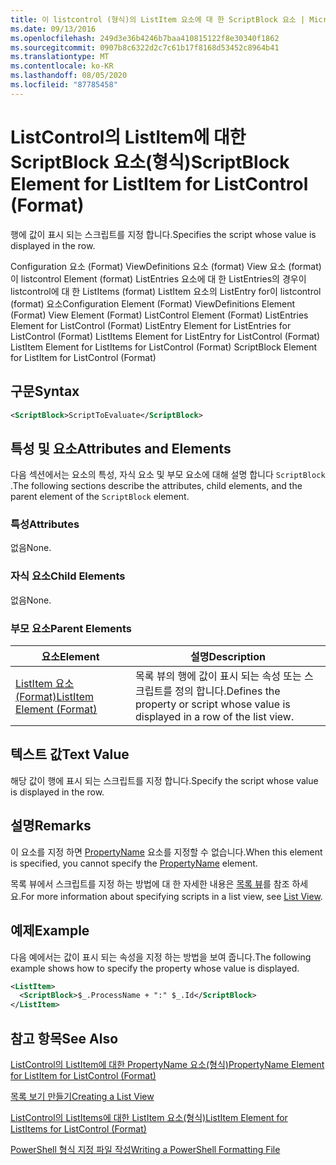 ```yaml
---
title: 이 listcontrol (형식)의 ListItem 요소에 대 한 ScriptBlock 요소 | Microsoft Docs
ms.date: 09/13/2016
ms.openlocfilehash: 249d3e36b4246b7baa410815122f8e30340f1862
ms.sourcegitcommit: 0907b8c6322d2c7c61b17f8168d53452c8964b41
ms.translationtype: MT
ms.contentlocale: ko-KR
ms.lasthandoff: 08/05/2020
ms.locfileid: "87785458"
---
```

# <a name="scriptblock-element-for-listitem-for-listcontrol-format"></a><span data-ttu-id="19527-102">ListControl의 ListItem에 대한 ScriptBlock 요소(형식)</span><span class="sxs-lookup"><span data-stu-id="19527-102">ScriptBlock Element for ListItem for ListControl (Format)</span></span>

<span data-ttu-id="19527-103">행에 값이 표시 되는 스크립트를 지정 합니다.</span><span class="sxs-lookup"><span data-stu-id="19527-103">Specifies the script whose value is displayed in the row.</span></span>

<span data-ttu-id="19527-104">Configuration 요소 (Format) ViewDefinitions 요소 (format) View 요소 (format)이 listcontrol Element (format) ListEntries 요소에 대 한 ListEntries의 경우이 listcontrol에 대 한 ListItems (format) ListItem 요소의 ListEntry for이 listcontrol (format) 요소</span><span class="sxs-lookup"><span data-stu-id="19527-104">Configuration Element (Format) ViewDefinitions Element (Format) View Element (Format) ListControl Element (Format) ListEntries Element for ListControl (Format) ListEntry Element for ListEntries for ListControl (Format) ListItems Element for ListEntry for ListControl (Format) ListItem Element for ListItems for ListControl (Format) ScriptBlock Element for ListItem for ListControl (Format)</span></span>

## <a name="syntax"></a><span data-ttu-id="19527-105">구문</span><span class="sxs-lookup"><span data-stu-id="19527-105">Syntax</span></span>

```xml
<ScriptBlock>ScriptToEvaluate</ScriptBlock>
```

## <a name="attributes-and-elements"></a><span data-ttu-id="19527-106">특성 및 요소</span><span class="sxs-lookup"><span data-stu-id="19527-106">Attributes and Elements</span></span>

<span data-ttu-id="19527-107">다음 섹션에서는 요소의 특성, 자식 요소 및 부모 요소에 대해 설명 합니다 `ScriptBlock` .</span><span class="sxs-lookup"><span data-stu-id="19527-107">The following sections describe the attributes, child elements, and the parent element of the `ScriptBlock` element.</span></span>

### <a name="attributes"></a><span data-ttu-id="19527-108">특성</span><span class="sxs-lookup"><span data-stu-id="19527-108">Attributes</span></span>

<span data-ttu-id="19527-109">없음</span><span class="sxs-lookup"><span data-stu-id="19527-109">None.</span></span>

### <a name="child-elements"></a><span data-ttu-id="19527-110">자식 요소</span><span class="sxs-lookup"><span data-stu-id="19527-110">Child Elements</span></span>

<span data-ttu-id="19527-111">없음</span><span class="sxs-lookup"><span data-stu-id="19527-111">None.</span></span>

### <a name="parent-elements"></a><span data-ttu-id="19527-112">부모 요소</span><span class="sxs-lookup"><span data-stu-id="19527-112">Parent Elements</span></span>

|<span data-ttu-id="19527-113">요소</span><span class="sxs-lookup"><span data-stu-id="19527-113">Element</span></span>|<span data-ttu-id="19527-114">설명</span><span class="sxs-lookup"><span data-stu-id="19527-114">Description</span></span>|
|-------------|-----------------|
|[<span data-ttu-id="19527-115">ListItem 요소 (Format)</span><span class="sxs-lookup"><span data-stu-id="19527-115">ListItem Element (Format)</span></span>](./listitem-element-for-listitems-for-listcontrol-format.md)|<span data-ttu-id="19527-116">목록 뷰의 행에 값이 표시 되는 속성 또는 스크립트를 정의 합니다.</span><span class="sxs-lookup"><span data-stu-id="19527-116">Defines the property or script whose value is displayed in a row of the list view.</span></span>|

## <a name="text-value"></a><span data-ttu-id="19527-117">텍스트 값</span><span class="sxs-lookup"><span data-stu-id="19527-117">Text Value</span></span>

<span data-ttu-id="19527-118">해당 값이 행에 표시 되는 스크립트를 지정 합니다.</span><span class="sxs-lookup"><span data-stu-id="19527-118">Specify the script whose value is displayed in the row.</span></span>

## <a name="remarks"></a><span data-ttu-id="19527-119">설명</span><span class="sxs-lookup"><span data-stu-id="19527-119">Remarks</span></span>

<span data-ttu-id="19527-120">이 요소를 지정 하면 [PropertyName](./propertyname-element-for-listitem-for-listcontrol-format.md) 요소를 지정할 수 없습니다.</span><span class="sxs-lookup"><span data-stu-id="19527-120">When this element is specified, you cannot specify the [PropertyName](./propertyname-element-for-listitem-for-listcontrol-format.md) element.</span></span>

<span data-ttu-id="19527-121">목록 뷰에서 스크립트를 지정 하는 방법에 대 한 자세한 내용은 [목록 뷰](./creating-a-list-view.md)를 참조 하세요.</span><span class="sxs-lookup"><span data-stu-id="19527-121">For more information about specifying scripts in a list view, see [List View](./creating-a-list-view.md).</span></span>

## <a name="example"></a><span data-ttu-id="19527-122">예제</span><span class="sxs-lookup"><span data-stu-id="19527-122">Example</span></span>

<span data-ttu-id="19527-123">다음 예에서는 값이 표시 되는 속성을 지정 하는 방법을 보여 줍니다.</span><span class="sxs-lookup"><span data-stu-id="19527-123">The following example shows how to specify the property whose value is displayed.</span></span>

```xml
<ListItem>
  <ScriptBlock>$_.ProcessName + ":" $_.Id</ScriptBlock>
</ListItem>

```

## <a name="see-also"></a><span data-ttu-id="19527-124">참고 항목</span><span class="sxs-lookup"><span data-stu-id="19527-124">See Also</span></span>

[<span data-ttu-id="19527-125">ListControl의 ListItem에 대한 PropertyName 요소(형식)</span><span class="sxs-lookup"><span data-stu-id="19527-125">PropertyName Element for ListItem for ListControl (Format)</span></span>](./propertyname-element-for-listitem-for-listcontrol-format.md)

[<span data-ttu-id="19527-126">목록 보기 만들기</span><span class="sxs-lookup"><span data-stu-id="19527-126">Creating a List View</span></span>](./creating-a-list-view.md)

[<span data-ttu-id="19527-127">ListControl의 ListItems에 대한 ListItem 요소(형식)</span><span class="sxs-lookup"><span data-stu-id="19527-127">ListItem Element for ListItems for ListControl (Format)</span></span>](./listitem-element-for-listitems-for-listcontrol-format.md)

[<span data-ttu-id="19527-128">PowerShell 형식 지정 파일 작성</span><span class="sxs-lookup"><span data-stu-id="19527-128">Writing a PowerShell Formatting File</span></span>](./writing-a-powershell-formatting-file.md)
